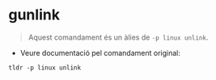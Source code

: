 # gunlink

> Aquest comandament és un àlies de `-p linux unlink`.

- Veure documentació pel comandament original:

`tldr -p linux unlink`
